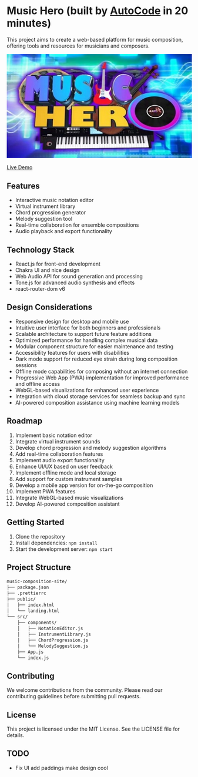 # Music Hero (built by [AutoCode](https://autocode.work) in 20 minutes)

This project aims to create a web-based platform for music composition, offering tools and resources
for musicians and composers.

![Music Composition Site](public/music.png)

[Live Demo](https://music-composer.netlify.app/)

## Features

-   Interactive music notation editor
-   Virtual instrument library
-   Chord progression generator
-   Melody suggestion tool
-   Real-time collaboration for ensemble compositions
-   Audio playback and export functionality

## Technology Stack

-   React.js for front-end development
-   Chakra UI and nice design
-   Web Audio API for sound generation and processing
-   Tone.js for advanced audio synthesis and effects
-   react-router-dom v6

## Design Considerations

-   Responsive design for desktop and mobile use
-   Intuitive user interface for both beginners and professionals
-   Scalable architecture to support future feature additions
-   Optimized performance for handling complex musical data
-   Modular component structure for easier maintenance and testing
-   Accessibility features for users with disabilities
-   Dark mode support for reduced eye strain during long composition sessions
-   Offline mode capabilities for composing without an internet connection
-   Progressive Web App (PWA) implementation for improved performance and offline access
-   WebGL-based visualizations for enhanced user experience
-   Integration with cloud storage services for seamless backup and sync
-   AI-powered composition assistance using machine learning models

## Roadmap

1. Implement basic notation editor
2. Integrate virtual instrument sounds
3. Develop chord progression and melody suggestion algorithms
4. Add real-time collaboration features
5. Implement audio export functionality
6. Enhance UI/UX based on user feedback
7. Implement offline mode and local storage
8. Add support for custom instrument samples
9. Develop a mobile app version for on-the-go composition
10. Implement PWA features
11. Integrate WebGL-based music visualizations
12. Develop AI-powered composition assistant

## Getting Started

1. Clone the repository
2. Install dependencies: `npm install`
3. Start the development server: `npm start`

## Project Structure

```
music-composition-site/
├── package.json
├── .prettierrc
├── public/
│   ├── index.html
│   └── landing.html
└── src/
    ├── components/
    │   ├── NotationEditor.js
    │   ├── InstrumentLibrary.js
    │   ├── ChordProgression.js
    │   └── MelodySuggestion.js
    ├── App.js
    └── index.js
```

## Contributing

We welcome contributions from the community. Please read our contributing guidelines before
submitting pull requests.

## License

This project is licensed under the MIT License. See the LICENSE file for details.

## TODO

-   Fix UI add paddings make design cool
